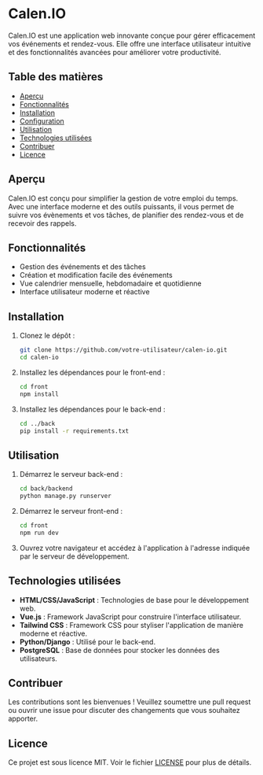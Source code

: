 # Calen.IO

Calen.IO est une application web innovante conçue pour gérer efficacement vos événements et rendez-vous. Elle offre une interface utilisateur intuitive et des fonctionnalités avancées pour améliorer votre productivité.

## Table des matières

- [Aperçu](#aperçu)
- [Fonctionnalités](#fonctionnalités)
- [Installation](#installation)
- [Configuration](#configuration)
- [Utilisation](#utilisation)
- [Technologies utilisées](#technologies-utilisées)
- [Contribuer](#contribuer)
- [Licence](#licence)

## Aperçu

Calen.IO est conçu pour simplifier la gestion de votre emploi du temps. Avec une interface moderne et des outils puissants, il vous permet de suivre vos évènements et vos tâches, de planifier des rendez-vous et de recevoir des rappels.

## Fonctionnalités

- Gestion des événements et des tâches
- Création et modification facile des événements
- Vue calendrier mensuelle, hebdomadaire et quotidienne
- Interface utilisateur moderne et réactive

## Installation

1. Clonez le dépôt :

   ```bash
   git clone https://github.com/votre-utilisateur/calen-io.git
   cd calen-io
   ```

2. Installez les dépendances pour le front-end :

   ```bash
   cd front
   npm install
   ```

3. Installez les dépendances pour le back-end :
   ```bash
   cd ../back
   pip install -r requirements.txt
   ```

## Utilisation

1. Démarrez le serveur back-end :

   ```bash
   cd back/backend
   python manage.py runserver
   ```

2. Démarrez le serveur front-end :

   ```bash
   cd front
   npm run dev
   ```

3. Ouvrez votre navigateur et accédez à l'application à l'adresse indiquée par le serveur de développement.

## Technologies utilisées

- **HTML/CSS/JavaScript** : Technologies de base pour le développement web.
- **Vue.js** : Framework JavaScript pour construire l'interface utilisateur.
- **Tailwind CSS** : Framework CSS pour styliser l'application de manière moderne et réactive.
- **Python/Django** : Utilisé pour le back-end.
- **PostgreSQL** : Base de données pour stocker les données des utilisateurs.

## Contribuer

Les contributions sont les bienvenues ! Veuillez soumettre une pull request ou ouvrir une issue pour discuter des changements que vous souhaitez apporter.

## Licence

Ce projet est sous licence MIT. Voir le fichier [LICENSE](LICENSE) pour plus de détails.
